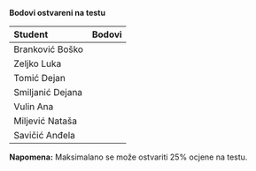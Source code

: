 **Bodovi ostvareni na testu**

| Student | Bodovi |
| :------ | :------: |
| Branković Boško | |
| Zeljko Luka | |
| Tomić Dejan | |
| Smiljanić Dejana | |
| Vulin Ana | |
| Miljević Nataša | |
| Savičić Anđela | |

**Napomena:** Maksimalano se može ostvariti 25% ocjene na testu.
